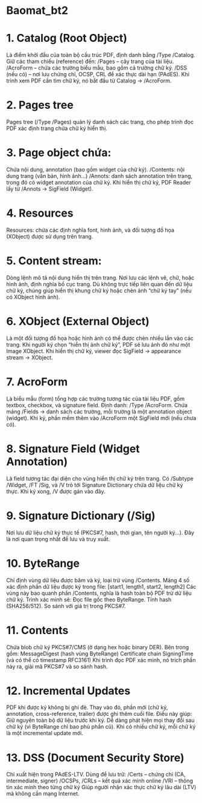 # Baomat_bt2

 
# 1. Catalog (Root Object)
Là điểm khởi đầu của toàn bộ cấu trúc PDF, định danh bằng /Type /Catalog.
Giữ các tham chiếu (reference) đến:
/Pages – cây trang của tài liệu.
/AcroForm – chứa các trường biểu mẫu, bao gồm cả trường chữ ký.
/DSS (nếu có) – nơi lưu chứng chỉ, OCSP, CRL để xác thực dài hạn (PAdES).
Khi trình xem PDF cần tìm chữ ký, nó bắt đầu từ Catalog → /AcroForm.
# 2. Pages tree 
Pages tree (/Type /Pages) quản lý danh sách các trang, cho phép trình đọc PDF xác định trang chứa chữ ký hiển thị.
# 3. Page object chứa: 
Chứa nội dung, annotation (bao gồm widget của chữ ký).
/Contents: nội dung trang (văn bản, hình ảnh…)
/Annots: danh sách annotation trên trang, trong đó có widget annotation của chữ ký.
Khi hiển thị chữ ký, PDF Reader lấy từ /Annots → SigField (Widget).
# 4. Resources 
Resources: chứa các định nghĩa font, hình ảnh, và đối tượng đồ họa (XObject) được sử dụng trên trang.
# 5. Content stream: 
Dòng lệnh mô tả nội dung hiển thị trên trang. Nơi lưu các lệnh vẽ, chữ, hoặc hình ảnh, định nghĩa bố cục trang.
Dù không trực tiếp liên quan đến dữ liệu chữ ký, chúng giúp hiển thị khung chữ ký hoặc chèn ảnh “chữ ký tay” (nếu có XObject hình ảnh).
# 6. XObject (External Object)
Là một đối tượng đồ họa hoặc hình ảnh có thể được chèn nhiều lần vào các trang.
Khi người ký chọn “hiển thị ảnh chữ ký”, PDF sẽ lưu ảnh đó như một Image XObject.
Khi hiển thị chữ ký, viewer đọc SigField → appearance stream → XObject.
# 7. AcroForm
Là biểu mẫu (form) tổng hợp các trường tương tác của tài liệu PDF, gồm textbox, checkbox, và signature field.
Định danh: /Type /AcroForm.
Chứa mảng /Fields → danh sách các trường, mỗi trường là một annotation object (widget).
Khi ký, phần mềm thêm vào /AcroForm một SigField mới (nếu chưa có).
# 8. Signature Field (Widget Annotation)
Là field tương tác đại diện cho vùng hiển thị chữ ký trên trang.
Có /Subtype /Widget, /FT /Sig, và /V trỏ tới Signature Dictionary chứa dữ liệu chữ ký thực.
Khi ký xong, /V được gán vào đây. 
# 9. Signature Dictionary (/Sig)
Nơi lưu dữ liệu chữ ký thực tế (PKCS#7, hash, thời gian, tên người ký...). Đây là nơi quan trọng nhất để lưu và truy xuất.
# 10. ByteRange
Chỉ định vùng dữ liệu được băm và ký, loại trừ vùng /Contents.
Mảng 4 số xác định phần dữ liệu được ký trong file:
[start1, length1, start2, length2]
Các vùng này bao quanh phần /Contents, nghĩa là hash toàn bộ PDF trừ dữ liệu chữ ký.
Trình xác minh sẽ:
Đọc file gốc theo ByteRange.
Tính hash (SHA256/512).
So sánh với giá trị trong PKCS#7.
# 11. Contents
Chứa blob chữ ký PKCS#7/CMS (ở dạng hex hoặc binary DER).
Bên trong gồm:
MessageDigest (hash vùng ByteRange)
Certificate chain
SigningTime (và có thể có timestamp RFC3161)
Khi trình đọc PDF xác minh, nó trích phần này ra, giải mã PKCS#7 và so sánh hash.
# 12. Incremental Updates
PDF khi được ký không bị ghi đè. Thay vào đó, phần mới (chữ ký, annotation, cross-reference, trailer) được ghi thêm cuối file.
Điều này giúp:
Giữ nguyên toàn bộ dữ liệu trước khi ký.
Dễ dàng phát hiện mọi thay đổi sau chữ ký (vì ByteRange chỉ bao phủ phần cũ).
Khi có nhiều chữ ký, mỗi chữ ký là một incremental update mới.
# 13. DSS (Document Security Store)
Chỉ xuất hiện trong PAdES-LTV.
Dùng để lưu trữ:
/Certs – chứng chỉ (CA, intermediate, signer)
/OCSPs, /CRLs – kết quả xác minh online
/VRI – thông tin xác minh theo từng chữ ký
Giúp người nhận xác thực chữ ký lâu dài (LTV) mà không cần mạng Internet.
